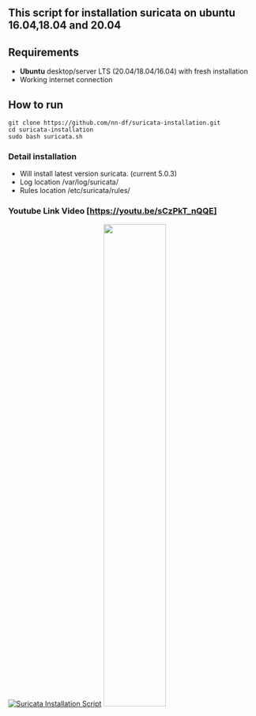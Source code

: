 ## This script for installation suricata on ubuntu 16.04,18.04 and 20.04

## Requirements
- **Ubuntu** desktop/server LTS (20.04/18.04/16.04) with fresh installation
- Working internet connection

## How to run
```
git clone https://github.com/nn-df/suricata-installation.git
cd suricata-installation
sudo bash suricata.sh
```

### Detail installation
- Will install latest version suricata. (current 5.0.3)
- Log location /var/log/suricata/
- Rules location /etc/suricata/rules/

### Youtube Link Video [https://youtu.be/sCzPkT_nQQE]
[![Suricata Installation Script](https://img.youtube.com/vi/sCzPkT_nQQE/0.jpg)](https://www.youtube.com/watch?v=sCzPkT_nQQE)
[<img src="https://img.youtube.com/vi/sCzPkT_nQQE/0.jpg" width="50%">](https://www.youtube.com/watch?v=sCzPkT_nQQE)
